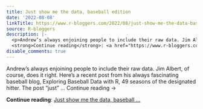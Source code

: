 ```yaml
---
title: Just show me the data, baseball edition
date: '2022-08-08'
linkTitle: https://www.r-bloggers.com/2022/08/just-show-me-the-data-baseball-edition/
source: R-bloggers
description: |-
  <p>Andrew’s always enjoining people to include their raw data. Jim Albert, of course, does it right. Here’s a recent post from his always fascinating baseball blog, Exploring Baseball Data with R, 49 seasons of the designated hitter. The post “just” … Continue reading →</p>
  <strong>Continue reading</strong>: <a href="https://www.r-bloggers.com/2022/08/just-show-me-the-data-baseball-edition/">Just show me the data, baseball ...
disable_comments: true
---
```

<p>Andrew’s always enjoining people to include their raw data. Jim Albert, of course, does it right. Here’s a recent post from his always fascinating baseball blog, Exploring Baseball Data with R, 49 seasons of the designated hitter. The post “just” … Continue reading →</p>
<strong>Continue reading</strong>: <a href="https://www.r-bloggers.com/2022/08/just-show-me-the-data-baseball-edition/">Just show me the data, baseball ...